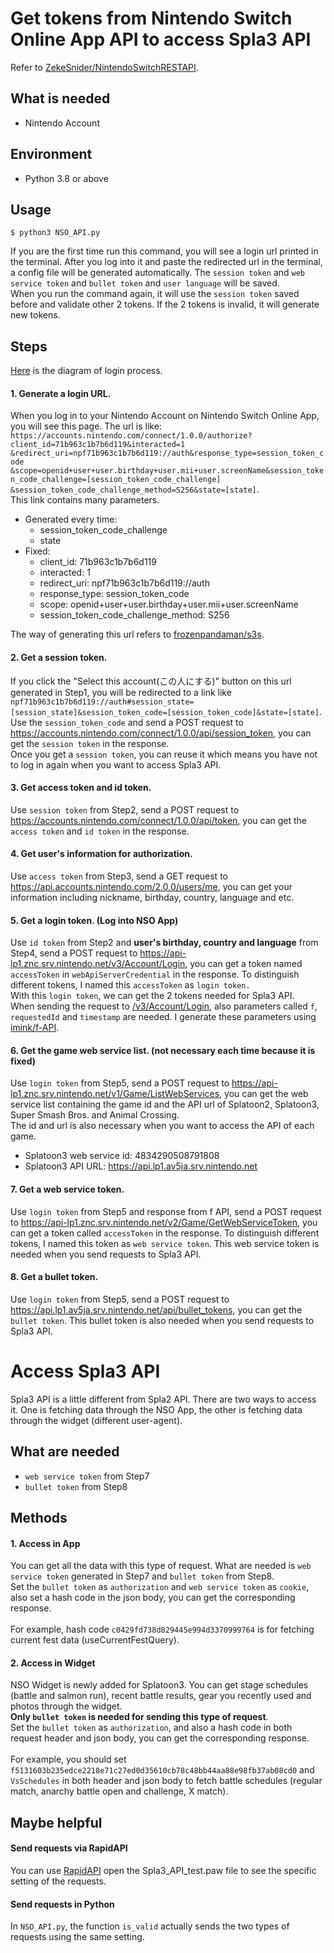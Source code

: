 # Get tokens from Nintendo Switch Online App API to access Spla3 API
Refer to [ZekeSnider/NintendoSwitchRESTAPI](https://github.com/ZekeSnider/NintendoSwitchRESTAPI).

## What is needed
- Nintendo Account

## Environment
- Python 3.8 or above

## Usage
```
$ python3 NSO_API.py
```
If you are the first time run this command, you will see a login url printed in the terminal. After you log into it and
paste the redirected url in the terminal, a config file will be generated automatically. The `session token` and
`web service token` and `bullet token` and `user language` will be saved.<br>
When you run the command again, it will use the `session token` saved before and validate other 2 tokens. If the 2 tokens
is invalid, it will generate new tokens.

## Steps
[Here](https://raw.githubusercontent.com/pistachiochoco/NSOAPIforSpla3/main/NSO_Login_Diagram.svg) is the diagram of login process.
#### 1. Generate a login URL.
When you log in to your Nintendo Account on Nintendo Switch Online App, you will see this page. The url is like:
`https://accounts.nintendo.com/connect/1.0.0/authorize?client_id=71b963c1b7b6d119&interacted=1
&redirect_uri=npf71b963c1b7b6d119://auth&response_type=session_token_code
&scope=openid+user+user.birthday+user.mii+user.screenName&session_token_code_challenge=[session_token_code_challenge]
&session_token_code_challenge_method=S256&state=[state]`.<br>
This link contains many parameters.
- Generated every time:
  - session_token_code_challenge
  - state
- Fixed:
  - client_id: 71b963c1b7b6d119
  - interacted: 1
  - redirect_uri: npf71b963c1b7b6d119://auth
  - response_type: session_token_code
  - scope: openid+user+user.birthday+user.mii+user.screenName
  - session_token_code_challenge_method: S256

The way of generating this url refers to [frozenpandaman/s3s](https://github.com/frozenpandaman/s3s).<br>

#### 2. Get a session token.
If you click the 
"Select this account(この人にする)" button on this url generated in Step1, you will be redirected to a link like
`npf71b963c1b7b6d119://auth#session_state=[session_state]&session_token_code=[session_token_code]&state=[state]`.<br>
Use the `session_token_code` and send a POST request to https://accounts.nintendo.com/connect/1.0.0/api/session_token,
you can get the `session token` in the response.<br>
Once you get a `session token`, you can reuse it which means you have not to log in again when you want to access Spla3 
API.<br>

#### 3. Get access token and id token.
Use `session token` from Step2, send a POST request to https://accounts.nintendo.com/connect/1.0.0/api/token, you can 
get the `access token` and `id token` in the response.<br>

#### 4. Get user's information for authorization.
Use `access token` from Step3, send a GET request to https://api.accounts.nintendo.com/2.0.0/users/me, you can get your 
information including nickname, birthday, country, language and etc.<br>

#### 5. Get a login token. (Log into NSO App)
Use `id token` from Step2 and **user's birthday, country and language** from Step4, send a POST request to 
https://api-lp1.znc.srv.nintendo.net/v3/Account/Login, you can get a token named `accessToken` in 
`webApiServerCredential` in the response. To distinguish different tokens, I named this `accessToken` as 
`login token.`<br>
With this `login token`, we can get the 2 tokens needed for Spla3 API.<br>
When sending the request to [/v3/Account/Login](https://api-lp1.znc.srv.nintendo.net/v3/Account/Login), also parameters 
called `f`, `requestedId` and `timestamp` are needed. I generate these parameters using 
[imink/f-API](https://github.com/imink-app/f-API).

#### 6. Get the game web service list. (not necessary each time because it is fixed)
Use `login token` from Step5, send a POST request to https://api-lp1.znc.srv.nintendo.net/v1/Game/ListWebServices, you 
can get the web service list containing the game id and the API url of Splatoon2, Splatoon3, Super Smash Bros. and
Animal Crossing.<br>
The id and url is also necessary when you want to access the API of each game.<br>
- Splatoon3 web service id: 4834290508791808
- Splatoon3 API URL: https://api.lp1.av5ja.srv.nintendo.net<br>

#### 7. Get a web service token.
Use `login token` from Step5 and response from f API, send a POST request to 
https://api-lp1.znc.srv.nintendo.net/v2/Game/GetWebServiceToken, you can get a token called `accessToken` in the
response. To distinguish different tokens, I named this token as 
`web service token`. This web service token is needed when you send requests to Spla3 API.

#### 8. Get a bullet token.
Use `login token` from Step5, send a POST request to https://api.lp1.av5ja.srv.nintendo.net/api/bullet_tokens, you can 
get the `bullet token`. This bullet token is also needed when you send requests to Spla3 API.

# Access Spla3 API
Spla3 API is a little different from Spla2 API. There are two ways to access it.
One is fetching data through the NSO App, the other is fetching data through the widget (different user-agent).<br>

## What are needed
- `web service token` from Step7
- `bullet token` from Step8

## Methods

#### 1. Access in App
You can get all the data with this type of request. What are needed is `web service token` generated in Step7 and 
`bullet token` from Step8.<br>
Set the `bullet token` as `authorization` and `web service token` as `cookie`, also set a hash code in the json body, 
you can get the corresponding response.<br><br>
For example, hash code `c0429fd738d829445e994d3370999764` is for fetching current fest data (useCurrentFestQuery).

#### 2. Access in Widget
NSO Widget is newly added for Splatoon3. You can get stage schedules (battle and salmon run), recent battle results, 
gear you recently used and photos through the widget.<br>
**Only `bullet token` is needed for sending this type of request**.<br>
Set the `bullet token` as `authorization`, and also a hash code in both request header and json body, you can get the 
corresponding response.<br><br>
For example, you should set `f5131603b235edce2218e71c27ed0d35610cb78c48bb44aa88e98fb37ab08cd0` and `VsSchedules` in 
both header and json body to fetch battle schedules (regular match, anarchy battle open and challenge, X match).

## Maybe helpful
#### Send requests via RapidAPI
You can use [RapidAPI](https://paw.cloud/) open the Spla3_API_test.paw file to see the specific setting of the requests.

#### Send requests in Python
In `NSO_API.py`, the function `is_valid` actually sends the two types of requests using the same setting.